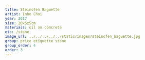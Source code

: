 ```yaml
---
title: Steinofen Baguette
artist: Inho Choi
year: 2017
size: 20x5x5cm
materials: oil on concrete
etc: /stone
image_url: ../../../../../static/images/steinofen_baguette.jpg
group: price etiquette stone
group_order: 4
order: 3
---
```

